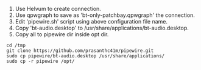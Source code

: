 1. Use Helvum to create connection.
2. Use qpwgraph to save as 'bt-only-patchbay.qpwgraph' the connection.
3. Edit 'pipewire.sh' script using above configuration file name.
4. Copy 'bt-audio.desktop' to /usr/share/applications/bt-audio.desktop.
5. Copy all to pipewire dir inside opt dir.

```
cd /tmp
git clone https://github.com/prasanthc41m/pipewire.git
sudo cp pipewire/bt-audio.desktop /usr/share/applications/
sudo cp -r pipewire /opt/
```
